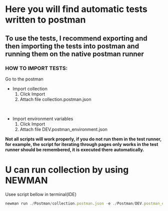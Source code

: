 # Here you will find automatic tests written to postman

## To use the tests, I recommend exporting and then importing the tests into postman and running them on the native postman runner

### HOW TO IMPORT TESTS: 

Go to the postman
<br/>

- Import collection 
    1. Click Import
    2. Attach file collection.postman.json
    
<br/>

- Import environment variables
    1. Click Import
    2. Attach file DEV.postman_environment.json

**Not all scripts will work properly, if you do not run them in the test runner, for example, the script for iterating through pages only works in the test runner should be remembered, it is executed there automatically.**

# U can run collection by using NEWMAN
Usee script bellow in terminal(IDE)
```javascript
newman run ./Postman/collection.postman.json -e ./Postman/DEV.postman_environment.json —-global-var
```

